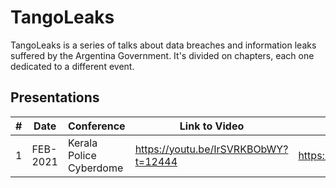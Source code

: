 # TangoLeaks

TangoLeaks is a series of talks about data breaches and information leaks suffered by the Argentina Government. It's divided on chapters, each one dedicated to a different event.

## Presentations
|#| Date | Conference |  Link to Video | Link to Slides |
|---|---|---|---|---|
|1|FEB-2021|Kerala Police Cyberdome| https://youtu.be/IrSVRKBObWY?t=12444 | https://docs.google.com/presentation/d/13wacsc50HpWWSwBPApALzmHeaLGgB3NWQErxeghvn4w/edit#slide=id.p3 |
